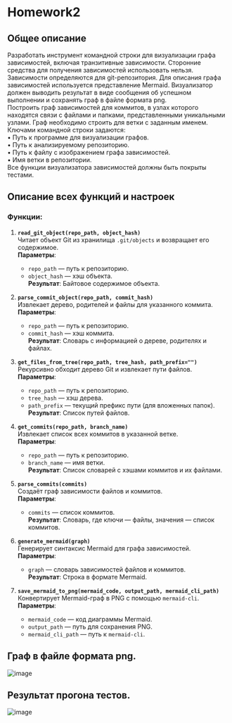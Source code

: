 # Homework2

## Общее описание
Разработать инструмент командной строки для визуализации графа 
зависимостей, включая транзитивные зависимости. Сторонние средства для 
получения зависимостей использовать нельзя.  
Зависимости определяются для git-репозитория. Для описания графа 
зависимостей используется представление Mermaid. Визуализатор должен 
выводить результат в виде сообщения об успешном выполнении и сохранять граф 
в файле формата png.  
Построить граф зависимостей для коммитов, в узлах которого находятся 
связи с файлами и папками, представленными уникальными узлами. Граф 
необходимо строить для ветки с заданным именем. 
Ключами командной строки задаются:   
• Путь к программе для визуализации графов.  
• Путь к анализируемому репозиторию.  
• Путь к файлу с изображением графа зависимостей.  
• Имя ветки в репозитории.  
Все функции визуализатора зависимостей должны быть покрыты тестами.

## Описание всех функций и настроек

### Функции:
1. **`read_git_object(repo_path, object_hash)`**  
   Читает объект Git из хранилища `.git/objects` и возвращает его содержимое.  
   **Параметры**:  
   - `repo_path` — путь к репозиторию.  
   - `object_hash` — хэш объекта.  
   **Результат**: Байтовое содержимое объекта.

2. **`parse_commit_object(repo_path, commit_hash)`**  
   Извлекает дерево, родителей и файлы для указанного коммита.  
   **Параметры**:  
   - `repo_path` — путь к репозиторию.  
   - `commit_hash` — хэш коммита.  
   **Результат**: Словарь с информацией о дереве, родителях и файлах.

3. **`get_files_from_tree(repo_path, tree_hash, path_prefix="")`**  
   Рекурсивно обходит дерево Git и извлекает пути файлов.  
   **Параметры**:  
   - `repo_path` — путь к репозиторию.  
   - `tree_hash` — хэш дерева.  
   - `path_prefix` — текущий префикс пути (для вложенных папок).  
   **Результат**: Список путей файлов.

4. **`get_commits(repo_path, branch_name)`**  
   Извлекает список всех коммитов в указанной ветке.  
   **Параметры**:  
   - `repo_path` — путь к репозиторию.  
   - `branch_name` — имя ветки.  
   **Результат**: Список словарей с хэшами коммитов и их файлами.

5. **`parse_commits(commits)`**  
   Создаёт граф зависимости файлов и коммитов.  
   **Параметры**:  
   - `commits` — список коммитов.  
   **Результат**: Словарь, где ключи — файлы, значения — список коммитов.

6. **`generate_mermaid(graph)`**  
   Генерирует синтаксис Mermaid для графа зависимостей.  
   **Параметры**:  
   - `graph` — словарь зависимостей файлов и коммитов.  
   **Результат**: Строка в формате Mermaid.

7. **`save_mermaid_to_png(mermaid_code, output_path, mermaid_cli_path)`**  
   Конвертирует Mermaid-граф в PNG с помощью `mermaid-cli`.  
   **Параметры**:  
   - `mermaid_code` — код диаграммы Mermaid.  
   - `output_path` — путь для сохранения PNG.  
   - `mermaid_cli_path` — путь к `mermaid-cli`.

## Граф в файле формата png.
![image](https://github.com/user-attachments/assets/7d80bbcc-a00b-478d-a1f4-9bca72134853)

## Результат прогона тестов.
![image](https://github.com/user-attachments/assets/339254cf-381d-4ad9-88c3-126c2002883d)

